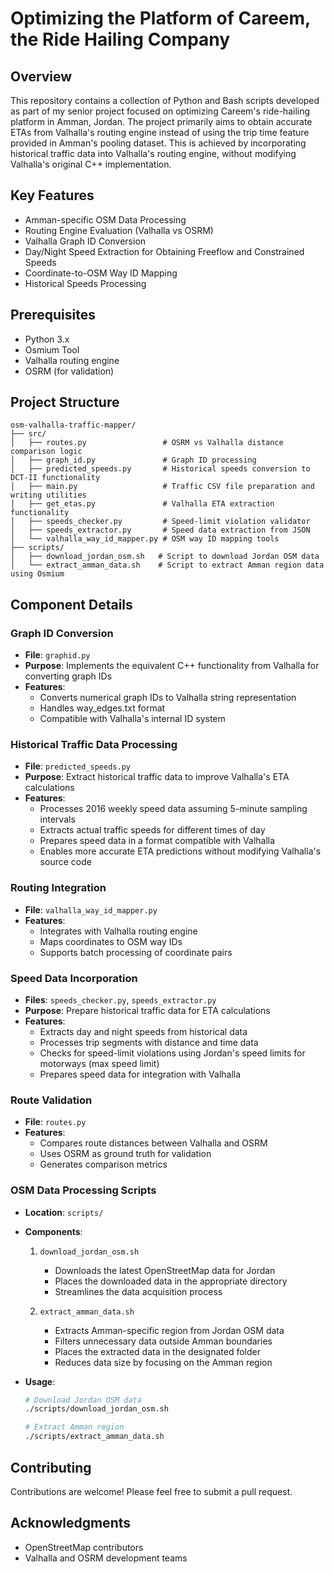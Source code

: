 # Optimizing the Platform of Careem, the Ride Hailing Company

## Overview
This repository contains a collection of Python and Bash scripts developed as part of my senior project focused on optimizing Careem's ride-hailing platform in Amman, Jordan. The project primarily aims to obtain accurate ETAs from Valhalla's routing engine instead of using the trip time feature provided in Amman's pooling dataset. This is achieved by incorporating historical traffic data into Valhalla's routing engine, without modifying Valhalla's original C++ implementation.

## Key Features
- Amman-specific OSM Data Processing
- Routing Engine Evaluation (Valhalla vs OSRM)
- Valhalla Graph ID Conversion
- Day/Night Speed Extraction for Obtaining Freeflow and Constrained Speeds
- Coordinate-to-OSM Way ID Mapping
- Historical Speeds Processing

## Prerequisites
- Python 3.x
- Osmium Tool
- Valhalla routing engine
- OSRM (for validation)

## Project Structure
```
osm-valhalla-traffic-mapper/
├── src/
│   ├── routes.py                 # OSRM vs Valhalla distance comparison logic
│   ├── graph_id.py               # Graph ID processing
│   ├── predicted_speeds.py       # Historical speeds conversion to DCT-II functionality
│   ├── main.py                   # Traffic CSV file preparation and writing utilities 
│   ├── get_etas.py               # Valhalla ETA extraction functionality
│   ├── speeds_checker.py         # Speed-limit violation validator
│   ├── speeds_extractor.py       # Speed data extraction from JSON
│   └── valhalla_way_id_mapper.py # OSM way ID mapping tools
├── scripts/
│   ├── download_jordan_osm.sh   # Script to download Jordan OSM data
│   └── extract_amman_data.sh    # Script to extract Amman region data using Osmium
```

## Component Details

### Graph ID Conversion
- **File**: `graphid.py`
- **Purpose**: Implements the equivalent C++ functionality from Valhalla for converting graph IDs
- **Features**:
  - Converts numerical graph IDs to Valhalla string representation
  - Handles way_edges.txt format
  - Compatible with Valhalla's internal ID system

### Historical Traffic Data Processing
- **File**: `predicted_speeds.py`
- **Purpose**: Extract historical traffic data to improve Valhalla's ETA calculations
- **Features**:
  - Processes 2016 weekly speed data assuming 5-minute sampling intervals
  - Extracts actual traffic speeds for different times of day
  - Prepares speed data in a format compatible with Valhalla
  - Enables more accurate ETA predictions without modifying Valhalla's source code

### Routing Integration
- **File**: `valhalla_way_id_mapper.py`
- **Features**:
  - Integrates with Valhalla routing engine
  - Maps coordinates to OSM way IDs
  - Supports batch processing of coordinate pairs

### Speed Data Incorporation
- **Files**: `speeds_checker.py`, `speeds_extractor.py`
- **Purpose**: Prepare historical traffic data for ETA calculations
- **Features**:
  - Extracts day and night speeds from historical data
  - Processes trip segments with distance and time data
  - Checks for speed-limit violations using Jordan's speed limits for motorways (max speed limit)
  - Prepares speed data for integration with Valhalla

### Route Validation
- **File**: `routes.py`
- **Features**:
  - Compares route distances between Valhalla and OSRM
  - Uses OSRM as ground truth for validation
  - Generates comparison metrics

### OSM Data Processing Scripts
- **Location**: `scripts/`
- **Components**:
  1. `download_jordan_osm.sh`
     - Downloads the latest OpenStreetMap data for Jordan
     - Places the downloaded data in the appropriate directory
     - Streamlines the data acquisition process

  2. `extract_amman_data.sh`
     - Extracts Amman-specific region from Jordan OSM data
     - Filters unnecessary data outside Amman boundaries
     - Places the extracted data in the designated folder
     - Reduces data size by focusing on the Amman region

- **Usage**:
  ```bash
  # Download Jordan OSM data
  ./scripts/download_jordan_osm.sh

  # Extract Amman region
  ./scripts/extract_amman_data.sh
  ```

## Contributing
Contributions are welcome! Please feel free to submit a pull request.

## Acknowledgments
- OpenStreetMap contributors
- Valhalla and OSRM development teams
